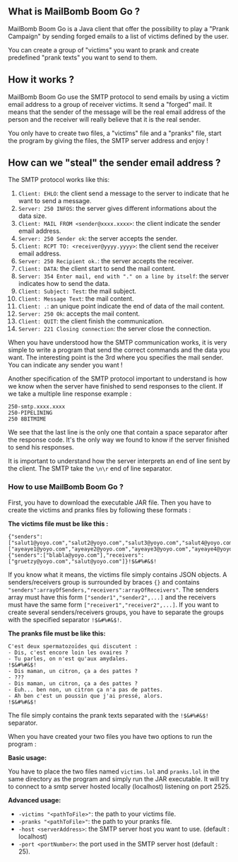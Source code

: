 ## What is MailBomb Boom Go ?
MailBomb Boom Go is a Java client that offer the possibility to play a "Prank Campaign" by sending forged emails to a list of victims defined by the user.

You can create a group of "victims" you want to prank and create predefined "prank texts" you want to send to them.

## How it works ?
MailBomb Boom Go use the SMTP protocol to send emails by using a victim email address to a group of receiver victims. It send a "forged" mail. It means that the sender of the message will be the real email address of the person and the receiver will really believe that it is the real sender.

You only have to create two files, a "victims" file and a "pranks" file, start the program by giving the files, the SMTP server address and enjoy !

## How can we "steal" the sender email address ?
The SMTP protocol works like this:
1. `Client: EHLO`: the client send a message to the server to indicate that he want to send a message.
2. `Server: 250 INFOS`: the server gives different informations about the data size.
3. `Client: MAIL FROM <sender@xxxx.xxxx>`: the client indicate the sender email address.
4. `Server: 250 Sender ok`: the server accepts the sender.
5. `Client: RCPT TO: <receiver@yyyy.yyyy>`: the client send the receiver email address.
6. `Server: 250 Recipient ok.`: the server accepts the receiver.
7. `Client: DATA`: the client start to send the mail content.
8. `Server: 354 Enter mail, end with "." on a line by itself`: the server indicates how to send the data.
9. `Client: Subject: Test`: the mail subject.
10. `Client: Message Text`: the mail content.
11. `Client: .`: an unique point indicate the end of data of the mail content.
12. `Server: 250 Ok`: accepts the mail content.
13. `Client: QUIT`: the client finish the communication.
14. `Server: 221 Closing connection`: the server close the connection.

When you have understood how the SMTP communication works, it is very simple to write a program that send the correct commands and the data you want. The interesting point is the 3rd where you specifies the mail sender. You can indicate any sender you want !

Another specification of the SMTP protocol important to understand is how we know when the server have finished to send responses to the client. If we take a multiple line response example :
```
250-smtp.xxxx.xxxx
250-PIPELINING
250 8BITMIME
```
We see that the last line is the only one that contain a space separator after the response code. It's the only way we found to know if the server finished to send his responses.

It is important to understand how the server interprets an end of line sent by the client. The SMTP take the `\n\r` end of line separator.

### How to use MailBomb Boom Go ?
First, you have to download the executable JAR file. Then you have to create the victims and pranks files by following these formats :

**The victims file must be like this :**
```
{"senders":["salut1@yoyo.com","salut2@yoyo.com","salut3@yoyo.com","salut4@yoyo.com"],"receivers":["ayeaye1@yoyo.com","ayeaye2@yoyo.com","ayeaye3@yoyo.com","ayeaye4@yoyo.com"]}!$&#%#&$!
{"senders":["blabla@yoyo.com"],"receivers":["gruetzy@yoyo.com","salut@yoyo.com"]}!$&#%#&$!
```
If you know what it means, the victims file simply contains JSON objects. A senders/receivers group is surrounded by braces `{}` and contains `"senders":arrayOfSenders,"receivers":arrayOfReceivers"`. The senders array must have this form `["sender1","sender2",...]` and the receivers must have the same form `["receiver1","receiver2",...]`. If you want to create several senders/receivers groups, you have to separate the groups with the specified separator `!$&#%#&$!`.

**The pranks file must be like this:**
```
C'est deux spermatozoïdes qui discutent :
- Dis, c'est encore loin les ovaires ?
- Tu parles, on n'est qu'aux amydales.
!$&#%#&$!
- Dis maman, un citron, ça a des pattes ?
- ???
- Dis maman, un citron, ça a des pattes ?
- Euh... ben non, un citron ça n'a pas de pattes.
- Ah ben c'est un poussin que j'ai pressé, alors.
!$&#%#&$!
```
The file simply contains the prank texts separated with the `!$&#%#&$!` separator.

When you have created your two files you have two options to run the program :

**Basic usage:**

You have to place the two files named `victims.lol` and `pranks.lol` in the same directory as the program and simply run the JAR executable. It will try to connect to a smtp server hosted locally (localhost) listening on port 2525.

**Advanced usage:**
- `-victims "<pathToFile>"`: the path to your victims file.
- `-pranks "<pathToFile>"`: the path to your pranks file.
- `-host <serverAddress>`: the SMTP server host you want to use. (default : localhost)
- `-port <portNumber>`: the port used in the SMTP server host (default : 25).
